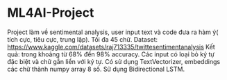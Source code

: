 # ML4AI-Project
Project làm về sentimental analysis, user input text và code đưa ra hàm ý( tích cực, tiêu cực, trung lập).
Tối đa 45 chữ.
Dataset: https://www.kaggle.com/datasets/raj713335/twittesentimentanalysis
Kết quả: trong khoảng từ 68% đến 98% accuracy.
Các input có loại bỏ ký tự đặc biệt và chữ gắn liền với ký tự.
Có sử dụng TextVectorizer, embeddings các chữ thành numpy array 8 số.
Sử dụng Bidirectional LSTM.

